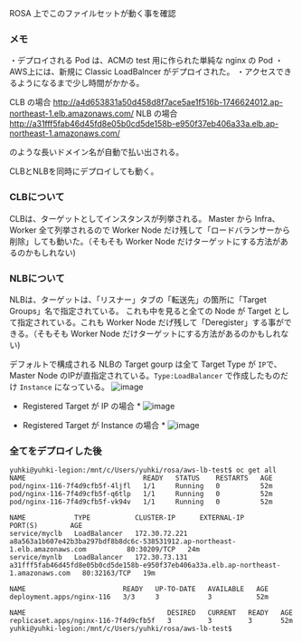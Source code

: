 ROSA 上でこのファイルセットが動く事を確認


### メモ
・デプロイされる Pod は、ACMの test 用に作られた単純な nginx の Pod
・AWS上には、新規に Classic LoadBalncer がデプロイされた。
・アクセスできるようになるまで少し時間がかかる。

CLB の場合
http://a4d653831a50d458d8f7ace5ae1f516b-1746624012.ap-northeast-1.elb.amazonaws.com/
NLB の場合 
http://a31fff5fab46d45fd8e05b0cd5de158b-e950f37eb406a33a.elb.ap-northeast-1.amazonaws.com/

のような長いドメイン名が自動で払い出される。

CLBとNLBを同時にデプロイしても動く。

### CLBについて
CLBは、ターゲットとしてインスタンスが列挙される。
Master から Infra、Worker 全て列挙されるので Worker Node だけ残して「ロードバランサーから削除」しても動いた。（そもそも Worker Node だけターゲットにする方法があるのかもしれない)

### NLBについて

NLBは、ターゲットは、「リスナー」タブの「転送先」の箇所に「Target Groups」名で指定されている。
これも中を見ると全ての Node が Target として指定されている。これも Worker Node だげ残して「Deregister」する事ができる。（そもそも Worker Node だけターゲットにする方法があるのかもしれない)

デフォルトで構成される NLBの Target gourp は全て Target Type が `IP`で、Master Node のIPが直指定されている。`Type:LoadBalancer` で作成したものだけ `Instance` になっている。
![image](https://user-images.githubusercontent.com/8530492/146731278-ccaa885d-f525-476a-a0b7-f2909b72bba6.png)

* Registered Target が IP の場合 *
![image](https://user-images.githubusercontent.com/8530492/146731857-8415d4b3-627e-4b76-8c84-7b395d40c843.png)

* Registered Target が Instance の場合 *
![image](https://user-images.githubusercontent.com/8530492/146731921-cce76e42-1f73-479a-8622-c03cdd40b825.png)


### 全てをデプロイした後

```
yuhki@yuhki-legion:/mnt/c/Users/yuhki/rosa/aws-lb-test$ oc get all
NAME                             READY   STATUS    RESTARTS   AGE
pod/nginx-116-7f4d9cfb5f-4ljfl   1/1     Running   0          52m
pod/nginx-116-7f4d9cfb5f-q6tlp   1/1     Running   0          52m
pod/nginx-116-7f4d9cfb5f-vk94v   1/1     Running   0          52m

NAME            TYPE           CLUSTER-IP      EXTERNAL-IP                                                                          PORT(S)        AGE
service/myclb   LoadBalancer   172.30.72.221   a8a563a1b607e42b3ba297bdf8b8dc6c-538531912.ap-northeast-1.elb.amazonaws.com          80:30209/TCP   24m
service/mynlb   LoadBalancer   172.30.73.131   a31fff5fab46d45fd8e05b0cd5de158b-e950f37eb406a33a.elb.ap-northeast-1.amazonaws.com   80:32163/TCP   19m

NAME                        READY   UP-TO-DATE   AVAILABLE   AGE
deployment.apps/nginx-116   3/3     3            3           52m

NAME                                   DESIRED   CURRENT   READY   AGE
replicaset.apps/nginx-116-7f4d9cfb5f   3         3         3       52m
yuhki@yuhki-legion:/mnt/c/Users/yuhki/rosa/aws-lb-test$
```
